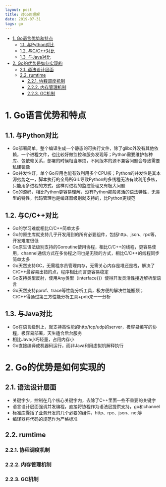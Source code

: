 ```yaml
---
layout: post
title: 对Go的理解
date: 2019-07-31
tags: go
---
```


<!-- TOC -->

- [1. Go语言优势和特点](#1-go语言优势和特点)
    - [1.1. 与Python对比](#11-与python对比)
    - [1.2. 与C/C++对比](#12-与cc对比)
    - [1.3. 与Java对比](#13-与java对比)
- [2. Go的优势是如何实现的](#2-go的优势是如何实现的)
    - [2.1. 语法设计层面](#21-语法设计层面)
    - [2.2. rumtime](#22-rumtime)
        - [2.2.1. 协程调度机制](#221-协程调度机制)
        - [2.2.2. 内存管理机制](#222-内存管理机制)
        - [2.2.3. GC机制](#223-gc机制)

<!-- /TOC -->

# 1. Go语言优势和特点

## 1.1. 与Python对比

- Go部署简单，整个编译生成一个静态的可执行文件，除了glibc外没有其他依赖，一个进程文件，也比较好做监控和服务发现等；Python需要维护各种库、包依赖关系，部署的时候相当麻烦，不同版本的源不兼容问题会导致需要私建镜像
- Go并发性好，单个Go应用也能有效利用多个CPU核；Python的并发性是其本源劣势之一，脚本执行的全局所GIL导致Python的多线程无法有效利用多核，只能用多进程的方式，这样对进程的监控管理又有极大问题
- Go的源码，相比Python更容易理解，没有Python那般灵活的语法特性，无类型的特性，代码管理也是编译器级别就支持的，比Python更规范

## 1.2. 与C/C++对比

- Go的学习难度相比C/C++简单太多
- Go的原生库就支持几乎开发用到的所有必要组件，包括http、json、rpc等，开发难度很低
- Go原生语法级别支持的Goroutine使用协程，相比C/C++的线程，更容易使用，channel通信方式在多协程之间也是无锁的方式，相比C/C++的线程同步简单太多
- Go天然支持GC，无需程序员管理内存，无需关心内存是堆还是栈，解决了C/C++最容易出错的点，程序相比而言更容易稳定
- Go支持类型反射，使用Any类型（interface{}）使得开发灵活性接近解析型语言
- Go天然支持pprof、trace等性能分析工具，极方便的解决性能瓶颈；C/C++得通过第三方性能分析工具+pdb来一一分析

## 1.3. 与Java对比

- Go在语言级别上，就支持高性能的http/tcp/udp的server，极容易编写的协程，极容易部署，天生适合后台服务
- 相比Java小巧轻量，占用内存小
- Go直接编译成机器码运行，而非Java利用虚拟机解释执行

# 2. Go的优势是如何实现的

## 2.1. 语法设计层面

- 关键字少，控制在几个核心关键字内，去除了C++里面一些不重要的关键字
- 语言设计层面强调并发编程，直接将协程作为语法层提供支持，go和channel
- 标准库囊括了业务开发的几个必要的组件，http、rpc、json、net等
- 编译器将代码的规范作为严格标准

## 2.2. rumtime

### 2.2.1. 协程调度机制



### 2.2.2. 内存管理机制

### 2.2.3. GC机制
